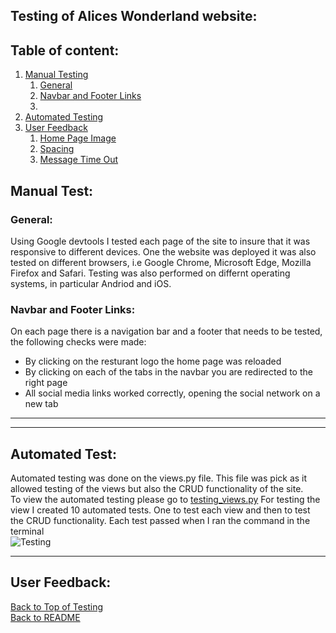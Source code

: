 ## Testing of Alices Wonderland website: 

## Table of content: 
 1. [Manual Testing](#manual-test)
    1. [General](#General)
    1. [Navbar and Footer Links](#navbar-and-footer-links)
    1. 
 1. [Automated Testing](#automated-test)
 1. [User Feedback](#user-feedback)
    1. [Home Page Image](#home-page-image)
    1. [Spacing](#spacing-on-the-pages)
    1. [Message Time Out](#time-out-of-message)


## Manual Test:

### General:
Using Google devtools I tested each page of the site to insure that it was responsive to different devices.
One the website was deployed it was also tested on different browsers, i.e Google Chrome, Microsoft Edge, Mozilla Firefox and Safari. Testing was also performed on differnt operating systems, in particular Andriod and iOS.

### Navbar and Footer Links: 
On each page there is a navigation bar and a footer that needs to be tested, the following checks were made: 
* By clicking on the resturant logo the home page was reloaded
* By clicking on each of the tabs in the navbar you are redirected to the right page
* All social media links worked correctly, opening the social network on a new tab

***



***

## Automated Test:
Automated testing was done on the views.py file. This file was pick as it allowed testing of the views but also the CRUD functionality of the site.   
To view the automated testing please go to [testing_views.py]()
For testing the view I created 10 automated tests. One to test each view and then to test the CRUD functionality. Each test passed when I ran the command in the terminal   
![Testing]()

***

## User Feedback:  

[Back to Top of Testing](#testing-of-alices-wonderland-website)     
[Back to README](/README.md)